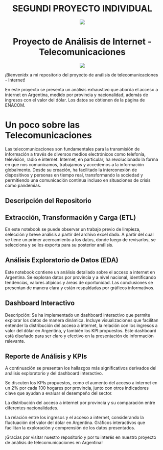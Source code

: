 ## <h1 align=center> SEGUNDI PROYECTO INDIVIDUAL </h1>

<p align=center><img src=https://d31uz8lwfmyn8g.cloudfront.net/Assets/logo-henry-white-lg.png><p>


# <h1 align=center> Proyecto de Análisis de Internet - Telecomunicaciones  </h1>


<p align=center><img src=https://9nn339.p3cdn2.secureserver.net/wp-content/uploads/2021/01/Smart-City-redes.jpg =100 ><p>


¡Bienvenidx a mi repositorio del proyecto de análisis de telecomunicaciones - Internet! 

En este proyecto se presenta un análisis exhaustivo que aborda el acceso a internet en Argentina, medido por provincia y nacionalidad, además de ingresos con el valor del dólar. Los datos se obtienen de la página de ENACOM.


# Un poco sobre las Telecomunicaciones

Las telecomunicaciones son fundamentales para la transmisión de información a través de diversos medios electrónicos como telefonía, televisión, radio e internet. Internet, en particular, ha revolucionado la forma en que nos comunicamos, trabajamos y accedemos a la información globalmente. Desde su creación, ha facilitado la interconexión de dispositivos y personas en tiempo real, transformando la sociedad y permitiendo una comunicación continua incluso en situaciones de crisis como pandemias.



## Descripción del Repositorio

## Extracción, Transformación y Carga (ETL)

 En este notebook se puede observar un trabajo previo de limpieza, selección y
breve análisis a partir del archivo excel dado. A partir del cual se tiene un primer acercamiento a los datos, donde luego de revisarlos, se selecciona y se los exporta para su posterior análisis.


## Análisis Exploratorio de Datos (EDA)


   Este notebook contiene un análisis detallado sobre el acceso a internet en Argentina. Se exploran datos por provincia y a nivel nacional, identificando tendencias, valores atípicos y áreas de oportunidad. Las conclusiones se presentan de manera clara y están respaldadas por gráficos informativos.

   
## Dashboard Interactivo

Descripción: Se ha implementado un dashboard interactivo que permite explorar los datos de manera dinámica. Incluye visualizaciones que facilitan entender la distribución del acceso a internet, la relación con los ingresos a valor del dólar en Argentina, y también los KPI propuestos. Este dashboard está diseñado para ser claro y efectivo en la presentación de información relevante.


## Reporte de Análisis y KPIs


A continuación se presentan los hallazgos más significativos derivados del análisis exploratorio y del dashboard interactivo. 

Se discuten los KPIs propuestos, como el aumento del acceso a internet en un 2% por cada 100 hogares por provincia, junto con otros indicadores clave que ayudan a evaluar el desempeño del sector.


La distribución del acceso a internet por provincia y su comparación entre diferentes nacionalidades.

La relación entre los ingresos y el acceso a internet, considerando la fluctuación del valor del dólar en Argentina.
Gráficos interactivos que facilitan la exploración y comprensión de los datos presentados.



¡Gracias por visitar nuestro repositorio y por tu interés en nuestro proyecto de análisis de telecomunicaciones en Argentina!

